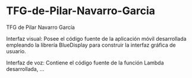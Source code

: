 # TFG-de-Pilar-Navarro-Garcia
TFG de Pilar Navarro García

Interfaz visual:
Posee el código fuente de la aplicación móvil desarrollada empleando la librería BlueDisplay para construir la interfaz gráfica de usuario.

Interfaz de voz:
Contiene el código fuente de la función Lambda desarrollada, ...
